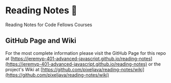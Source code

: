 # Reading Notes  :notebook:
Reading Notes for Code Fellows Courses

## GitHub Page and Wiki
For the most complete information please visit the GitHub Page for this repo at [https://jeremyp-401-advanced-javascript.github.io/reading-notes](https://jeremyp-401-advanced-javascript.github.io/reading-notes) or the project's Wiki at [https://github.com/pixeljava/reading-notes/wiki](https://github.com/pixeljava/reading-notes/wiki)
